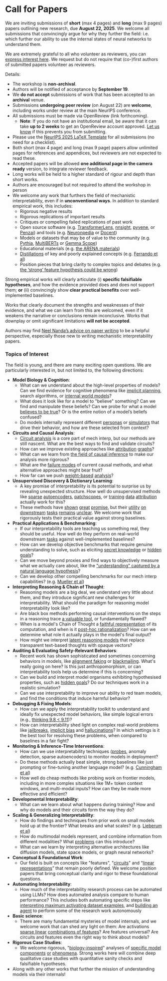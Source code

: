 # Call for Papers
We are inviting submissions of **short** (max 4 pages) and **long** (max 9 pages) papers outlining new research, due **August 22, 2025**. We welcome all submissions that convincingly argue for why they further the field: i.e. which further our ability to use the internal states of neural networks to understand them. 

We are extremely grateful to all who volunteer as reviewers, you can [express interest here](https://www.google.com/url?q=https://docs.google.com/forms/d/e/1FAIpQLSdiw1SJllzoTz_nqzDTzTOGb9DV3W_truQyh-WvYj_QGIi7Mg/viewform?usp%3Ddialog&sa=D&source=editors&ust=1752678443900076&usg=AOvVaw0-X3H0a9JiZP5LTwYwOvsr). We request but do not require that (co-)first authors of submitted papers volunteer as reviewers. 

Details: 
* The workshop is **non-archival**.
* Authors will be notified of acceptance by **September 19**.
* We **do not accept** submissions of work that has been accepted to an **archival** venue.
* Submissions **undergoing peer review** (on August 22) are **welcome**, including works under review at the main NeurIPS conference.
* All submissions must be made via OpenReview (link forthcoming).
  * **Note**: If you do not have an institutional email, be aware that it can take **up to 2 weeks** to get an OpenReview account approved. [Let us know](mailto:neurips2025@mechinterpworkshop.com) if this prevents you from submitting.
* Please use the [NeurIPS 2025 LaTeX Template](https://www.google.com/url?q=https://media.neurips.cc/Conferences/NeurIPS2025/Styles.zip&sa=D&source=editors&ust=1752678443901793&usg=AOvVaw3DLXjzJRuXGtMT3wPoRQIM) for all submissions (no need for a checklist).
* Both short (max 4 page) and long (max 9 page) papers allow unlimited pages for references and appendices, but reviewers are not expected to read these.
* Accepted papers will be allowed **one additional page in the camera ready** version, to integrate reviewer feedback.
* Long works will be held to a higher standard of rigour and depth than short works.
* Authors are encouraged but not required to attend the workshop in person
* We welcome any work that furthers the field of mechanistic interpretability, even if in **unconventional ways**. In addition to standard empirical work, this includes:
  * Rigorous negative results
  * Rigorous replications of important results
  * Critiques or compelling failed replications of past work
  * Open source software (e.g. [TransformerLens](https://www.google.com/url?q=https://github.com/neelnanda-io/TransformerLens&sa=D&source=editors&ust=1752678443903610&usg=AOvVaw1DBlhwXL5At7YFakpNaNOw), [nnsight](https://www.google.com/url?q=https://github.com/ndif-team/nnsight&sa=D&source=editors&ust=1752678443903708&usg=AOvVaw2K7HoFw9REAJDqIpzgQ8ci), [pyvene](https://www.google.com/url?q=https://github.com/stanfordnlp/pyvene/tree/main/pyvene/models/mlp&sa=D&source=editors&ust=1752678443903820&usg=AOvVaw3FrMn4RmAT3PiuttggCWrl), or [Penzai](https://www.google.com/url?q=https://github.com/google-deepmind/penzai&sa=D&source=editors&ust=1752678443903924&usg=AOvVaw0cYhqiJb0BpA3e_KFWSm44)) and tools (e.g. [Neuronpedia](https://www.google.com/url?q=http://neuronpedia.org&sa=D&source=editors&ust=1752678443904024&usg=AOvVaw1hmo5bHwyFzMtjnRfZsakL) or [Docent](https://www.google.com/url?q=https://transluce.org/introducing-docent&sa=D&source=editors&ust=1752678443904120&usg=AOvVaw3GdGpzbRLPBkAWkjkRoNha))
  * Models or datasets that may be of value to the community (e.g. [Pythia](https://www.google.com/url?q=https://arxiv.org/abs/2304.01373&sa=D&source=editors&ust=1752678443904346&usg=AOvVaw2i921pySGCB2k-2lX5rXer), [MultiBERTs](https://www.google.com/url?q=https://arxiv.org/abs/2106.16163&sa=D&source=editors&ust=1752678443904493&usg=AOvVaw1f9AvnHFP3GDobmTXp7Ieo) or [Gemma Scope](https://www.google.com/url?q=https://arxiv.org/abs/2408.05147&sa=D&source=editors&ust=1752678443904659&usg=AOvVaw080qAT7hLNGxNqWz7RvYc-))
  * Educational materials (e.g. [the ARENA materials](https://www.google.com/url?q=https://arena3-chapter1-transformer-interp.streamlit.app/&sa=D&source=editors&ust=1752678443905026&usg=AOvVaw0SABfWMTwC71HpmRyAEjMP))
  * [Distillations](https://www.google.com/url?q=https://distill.pub/2017/research-debt/&sa=D&source=editors&ust=1752678443905294&usg=AOvVaw1fEgiQqDKNDeuB8jhnRbNS) of key and poorly explained concepts (e.g. [Ferrando et al](https://www.google.com/url?q=https://arxiv.org/abs/2405.00208&sa=D&source=editors&ust=1752678443905481&usg=AOvVaw0z6glcxQwN9ZJUnGv1yLAG))
  * Position pieces that bring clarity to complex topics and debates (e.g. [the ‘strong’ feature hypothesis could be wrong](https://www.google.com/url?q=https://www.alignmentforum.org/posts/tojtPCCRpKLSHBdpn/the-strong-feature-hypothesis-could-be-wrong&sa=D&source=editors&ust=1752678443905803&usg=AOvVaw2FdAmMnco1oGjl8chR6RWF))

Strong empirical works will clearly articulate (i) **specific falsifiable hypotheses**, and how the evidence provided does and does not support them; **or** (ii) convincingly show **clear practical benefits** over well-implemented baselines. 

Works that clearly document the strengths and weaknesses of their evidence, and what we can learn from this are welcomed, even if it weakens the narrative or conclusions remain inconclusive. Works that downplay or omit significant limitations **will not be accepted**. 

Authors may find [Neel Nanda’s advice on paper writing](https://www.google.com/url?q=https://www.alignmentforum.org/posts/eJGptPbbFPZGLpjsp/highly-opinionated-advice-on-how-to-write-ml-papers&sa=D&source=editors&ust=1752678443907143&usg=AOvVaw1gwKSlrPlGrXAHrjRv6MiO) to be a helpful perspective, especially those new to writing mechanistic interpretability papers. 
### Topics of Interest
The field is young, and there are many exciting open questions. We are particularly interested in, but not limited to, the following directions: 
* **Model Biology & Cognition**:
  * What can we understand about the high-level properties of models? Can we find evidence for cognitive phenomena like [implicit planning](https://www.google.com/url?q=https://transformer-circuits.pub/2025/attribution-graphs/biology.html%23dives-poems&sa=D&source=editors&ust=1752678443908322&usg=AOvVaw298jLra81o8gDjE8D4LVBn), search algorithms, or [internal world models](https://www.google.com/url?q=https://arxiv.org/abs/2210.13382&sa=D&source=editors&ust=1752678443908731&usg=AOvVaw1JSkQ6Loe2bIOYWnDkk9mk)?
  * What does it look like for a model to "believe" something? Can we find and manipulate these beliefs? Can we probe for what a model [believes to be true](https://www.google.com/url?q=https://arxiv.org/abs/2310.06824&sa=D&source=editors&ust=1752678443909383&usg=AOvVaw080vhynRM3bgvNZm7aHWtz)? Or is the entire notion of a model’s beliefs confused?
  * Do models internally represent different [personas](https://www.google.com/url?q=https://arxiv.org/abs/2406.12094&sa=D&source=editors&ust=1752678443909770&usg=AOvVaw1ppMzTjgSBd8aHXax24uHK) or [simulators](https://www.google.com/url?q=https://www.nature.com/articles/s41586-023-06647-8&sa=D&source=editors&ust=1752678443910009&usg=AOvVaw0quTVZ2pkcbIrYj9xRu14T) that drive their behavior, and how are these selected from context?
* **Circuits and Causal Analysis**:
  * [Circuit analysis](https://www.google.com/url?q=https://distill.pub/2020/circuits/zoom-in/&sa=D&source=editors&ust=1752678443910399&usg=AOvVaw1W58h_rNKbO4eFhIhDTW1L) is a core part of mech interp, but our methods are still nascent. What are the best ways to find and validate circuits?
  * How can we improve existing approaches like [attribution](https://www.google.com/url?q=https://arxiv.org/abs/2406.11944&sa=D&source=editors&ust=1752678443911011&usg=AOvVaw2GJXs1E823eRefdJHmFNAs) [graphs](https://www.google.com/url?q=https://transformer-circuits.pub/2025/attribution-graphs/methods.html&sa=D&source=editors&ust=1752678443911149&usg=AOvVaw1X3ZlMtCeXQNEocCLO4GhA)?
  * What can we learn from [the field of causal inference](https://www.google.com/url?q=https://arxiv.org/abs/2407.04690&sa=D&source=editors&ust=1752678443911612&usg=AOvVaw0GDoYoSf772YfibbZLbX7W) to make our analysis more rigorous?
  * What are the [failure modes](https://www.google.com/url?q=https://arxiv.org/abs/2307.15771&sa=D&source=editors&ust=1752678443912099&usg=AOvVaw1dAFYBvU7USbTd_lZkEtdt) of current causal methods, and what alternative approaches might bear fruit?
  * How far can we push [weight-based](https://www.google.com/url?q=https://arxiv.org/abs/2301.05217&sa=D&source=editors&ust=1752678443912350&usg=AOvVaw3_QYlXsbhDnJMZ5F8k0i-5) [analysis](https://www.google.com/url?q=https://arxiv.org/abs/2410.08417&sa=D&source=editors&ust=1752678443912432&usg=AOvVaw3qyz-RbwBI6XJj_lj6XEgt)?
* **Unsupervised Discovery & Dictionary Learning**:
  * A key promise of interpretability is its potential to surprise us by revealing unexpected structure. How well do unsupervised methods like [sparse](https://www.google.com/url?q=https://arxiv.org/abs/2103.15949&sa=D&source=editors&ust=1752678443912892&usg=AOvVaw0Vv8a9FIuVdNCBwD4WBMDR) [autoencoders](https://www.google.com/url?q=https://transformer-circuits.pub/2023/monosemantic-features&sa=D&source=editors&ust=1752678443913020&usg=AOvVaw0Rvl9Es9Ss6cYzyJ9JZLx7), [patch](https://www.google.com/url?q=https://arxiv.org/abs/2401.06102&sa=D&source=editors&ust=1752678443913109&usg=AOvVaw2QG_dSildKYMsMi151rp5n)[scopes](https://www.google.com/url?q=https://arxiv.org/abs/2403.10949v2&sa=D&source=editors&ust=1752678443913171&usg=AOvVaw2cszyvCkFmOIAoVriOWQx9), or [training](https://www.google.com/url?q=https://proceedings.mlr.press/v70/koh17a?ref%3Dhttps://githubhelp.com&sa=D&source=editors&ust=1752678443913272&usg=AOvVaw3cwFL5Mdkf4tEpn2RKWcvz) [data](https://www.google.com/url?q=https://arxiv.org/abs/2308.03296&sa=D&source=editors&ust=1752678443913369&usg=AOvVaw09OWgXFFbtpudIR4IyNfND) [attribution](https://www.google.com/url?q=https://arxiv.org/abs/2205.11482&sa=D&source=editors&ust=1752678443913453&usg=AOvVaw3iOhcwTEwdrN4zH8g1iL7j) actually work for this?
  * These methods have [shown](https://www.google.com/url?q=https://transformer-circuits.pub/2024/scaling-monosemanticity/index.html&sa=D&source=editors&ust=1752678443913656&usg=AOvVaw3bdED9varxj5iFp63-gJNv) [great](https://www.google.com/url?q=https://transformer-circuits.pub/2025/attribution-graphs/biology.html&sa=D&source=editors&ust=1752678443913768&usg=AOvVaw25WwEjRs2csaC54--J5fHT) [promise](https://www.google.com/url?q=https://arxiv.org/abs/2503.10965&sa=D&source=editors&ust=1752678443913854&usg=AOvVaw03vPgZcCQSklANedP5QmUX), but their [utility](https://www.google.com/url?q=https://arxiv.org/abs/2502.16681&sa=D&source=editors&ust=1752678443914161&usg=AOvVaw3eQmEvlNbMkTt0zA7fuAbH) [on](https://www.google.com/url?q=https://www.tilderesearch.com/blog/sieve&sa=D&source=editors&ust=1752678443914294&usg=AOvVaw2fVLmtncO8g9ZG8LxfrsDF) [downstream](https://www.google.com/url?q=https://arxiv.org/abs/2501.17148&sa=D&source=editors&ust=1752678443914399&usg=AOvVaw1G8H88IuQzMakQjluCTxDv) [tasks](https://www.google.com/url?q=https://transformer-circuits.pub/2024/features-as-classifiers/index.html&sa=D&source=editors&ust=1752678443914525&usg=AOvVaw1I7xCT6xbZshIeTiMyrQK7) [remains](https://www.google.com/url?q=https://arxiv.org/abs/2502.04382&sa=D&source=editors&ust=1752678443914617&usg=AOvVaw3TyE34wnytfyqt2dRyxuGb) [unclear](https://www.google.com/url?q=https://www.alignmentforum.org/posts/4uXCAJNuPKtKBsi28/negative-results-for-saes-on-downstream-tasks&sa=D&source=editors&ust=1752678443914749&usg=AOvVaw2j5U5eHtkcAH6UsOI1wjFu). We welcome work that rigorously tests their practical value against strong baselines.
* **Practical Applications & Benchmarking**:
  * If our interpretability tools are teaching us something real, they should be useful. How well do they perform on real-world downstream [tasks](https://www.google.com/url?q=https://www.lesswrong.com/posts/wGRnzCFcowRCrpX4Y/downstream-applications-as-validation-of-interpretability&sa=D&source=editors&ust=1752678443915600&usg=AOvVaw1GBA3aAixQaVIknFCy-nfR) against well-implemented baselines?
  * How can we develop objective benchmarks that require genuine understanding to solve, such as eliciting [secret knowledge](https://www.google.com/url?q=https://arxiv.org/abs/2505.14352&sa=D&source=editors&ust=1752678443916020&usg=AOvVaw3AsjiXdx2jkeH5WL3F_ZeZ) or [hidden goals](https://www.google.com/url?q=https://arxiv.org/abs/2503.10965&sa=D&source=editors&ust=1752678443916158&usg=AOvVaw33PnXbroq5fz7bd5NYzNfd)?
  * Can we move beyond proxies and find ways to objectively measure what we actually care about, like the ["understanding" captured by a natural language hypothesis](https://www.google.com/url?q=https://arxiv.org/abs/2502.04382&sa=D&source=editors&ust=1752678443916574&usg=AOvVaw1FkVs4kgaH7EWU95eL2hfJ)?
  * Can we develop other compelling benchmarks for our mech interp capabilities? (e.g. [Mueller et al](https://www.google.com/url?q=https://arxiv.org/abs/2504.13151&sa=D&source=editors&ust=1752678443916946&usg=AOvVaw0LMMmwTlf1UiZAb0HJi4Ym))
* **Interpreting Reasoning & Chain of Thought**:
  * Reasoning models are a big deal, we understand very little about them, and they introduce significant new challenges for interpretability. What should the paradigm for reasoning model interpretability look like?
  * Are black box methods performing causal interventions on the steps in a reasoning trace [a valuable tool](https://www.google.com/url?q=https://arxiv.org/abs/2506.19143&sa=D&source=editors&ust=1752678443917922&usg=AOvVaw3bCrebFJ3s3zJPQUJNXYZs), or fundamentally flawed?
  * When is a model's Chain of Thought a [faithful representation](https://www.google.com/url?q=https://arxiv.org/abs/2305.04388&sa=D&source=editors&ust=1752678443918232&usg=AOvVaw2RDbtQz5mKUmocMN6AIptN) of its computation, and when is it [post-hoc rationalization](https://www.google.com/url?q=https://arxiv.org/abs/2503.08679&sa=D&source=editors&ust=1752678443918420&usg=AOvVaw212MvVBke8kDLtcMzYVwdO)? How can we determine what role it actually plays in the model's final output?
  * How might we interpret [latent reasoning models](https://www.google.com/url?q=https://arxiv.org/abs/2412.06769&sa=D&source=editors&ust=1752678443918682&usg=AOvVaw0-WAAzyhk9R74WQlalRsWR) that replace transparent text-based thoughts with opaque vectors?
* **Auditing & Evaluating Safety-Relevant Behaviors**:
  * Recent work has shown sophisticated and sometimes concerning behaviors in models, like [alignment faking](https://www.google.com/url?q=https://arxiv.org/abs/2412.14093&sa=D&source=editors&ust=1752678443919138&usg=AOvVaw1pzNlyRl8s7UNsCtyVE-aN) or [blackmailing](https://www.google.com/url?q=https://www.anthropic.com/research/agentic-misalignment&sa=D&source=editors&ust=1752678443919246&usg=AOvVaw3K5cGhJh-3Sj6ViFjx69ei). What's really going on here? Is this just anthropomorphism, or can interpretability tools help us determine if this is concerning?
  * Can we build and interpret model organisms exhibiting hypothesised properties, such as [hidden goals](https://www.google.com/url?q=https://arxiv.org/abs/2503.10965&sa=D&source=editors&ust=1752678443919694&usg=AOvVaw1TTW12xiPS2PSPY1ACM43k)? Do our techniques work in a realistic simulation?
  * Can we use interpretability to improve our ability to red team models, and find the conditions that induce harmful behavior?
* **Debugging & Fixing Models**:
  * How can we apply the interpretability toolkit to understand and ideally fix unexpected model behaviors, like simple logical errors (e.g., [thinking 9.8 < 9.11](https://www.google.com/url?q=https://transluce.org/observability-interface&sa=D&source=editors&ust=1752678443920309&usg=AOvVaw26jIMXU6uYLapnL3TOZDUy))?
  * How can interpretability shed light on complex real-world problems like [jailbreaks](https://www.google.com/url?q=https://transformer-circuits.pub/2025/attribution-graphs/biology.html%23dives-jailbreak&sa=D&source=editors&ust=1752678443920545&usg=AOvVaw0XW8QOaFtMGjWhhAwaXrkG), [implicit bias](https://www.google.com/url?q=https://arxiv.org/abs/2506.10922&sa=D&source=editors&ust=1752678443920632&usg=AOvVaw0RYQOT8s-NHvp7XaasAbeH) and [hallucinations](https://www.google.com/url?q=https://arxiv.org/abs/2411.14257&sa=D&source=editors&ust=1752678443920726&usg=AOvVaw3gmVz7aWdjB0OrjQJ74GFf)? In which settings is it the best tool for resolving these problems, when compared to baselines in a fair fight?
* **Monitoring & Inference-Time Interventions**:
  * How can we use interpretability techniques ([probes](https://www.google.com/url?q=https://arxiv.org/abs/2102.12452&sa=D&source=editors&ust=1752678443921147&usg=AOvVaw3xI-kz_HhKPiSw2tk3EBVu), anomaly detection, sparse autoencoders) to monitor models in deployment?
  * Do these methods actually beat simple, strong baselines like just prompting or fine-tuning another language model? (e.g. [Cunningham et al](https://www.google.com/url?q=https://alignment.anthropic.com/2025/cheap-monitors/&sa=D&source=editors&ust=1752678443921495&usg=AOvVaw3-7SAmyqF-CT7pLwruaZR1))
  * How well do cheap methods like probing work on frontier models, including in more complex situations like 1M+ token context windows, and multi-modal inputs? How can they be made more effective and efficient?
* **Developmental Interpretability**:
  * What can we learn about what happens during training? How and why do models and their circuits form the way they do?
* **Scaling & Generalizing Interpretability**:
  * How do findings and techniques from prior work on small models hold up at the frontier? What breaks and what scales? (e.g. [Lieberum et al](https://www.google.com/url?q=https://arxiv.org/abs/2307.09458&sa=D&source=editors&ust=1752678443922482&usg=AOvVaw1DPaTajufyDoRdfcyp_7km))
  * How do multimodal models represent, and combine information from different modalities? What [problems](https://www.google.com/url?q=https://openreview.net/pdf?id%3DVUhRdZp8ke&sa=D&source=editors&ust=1752678443922715&usg=AOvVaw3dQsz6SIUquQoJsLOJzUiK) can this introduce?
  * What can we learn by interpreting alternative architectures like diffusion models, state space models, or graph neural networks?
* **Conceptual & Foundational Work**:
  * Our field is built on concepts like "features", "[circuits](https://www.google.com/url?q=https://distill.pub/2020/circuits/zoom-in/&sa=D&source=editors&ust=1752678443923168&usg=AOvVaw2nz4gmeTFYR_28m8e6Ojl1)" and “[linear representations](https://www.google.com/url?q=https://transformer-circuits.pub/2024/july-update/index.html%23linear-representations&sa=D&source=editors&ust=1752678443923378&usg=AOvVaw1kJCZZFv2hZUcgp-j2qXew)” that remain poorly defined. We welcome position papers that bring conceptual clarity and rigor to these foundational questions.
* **Automating Interpretability**:
  * How much of the interpretability research process can be automated using LLMs? How does automated analysis compare to human performance? This includes both automating specific steps like [interpreting maximum activating dataset examples](https://www.google.com/url?q=https://openaipublic.blob.core.windows.net/neuron-explainer/paper/index.html&sa=D&source=editors&ust=1752678443924194&usg=AOvVaw1ZrQ3zBQbWiQytLb5vYn-J), and [building an agent](https://www.google.com/url?q=https://arxiv.org/abs/2404.14394&sa=D&source=editors&ust=1752678443924318&usg=AOvVaw0XNou2zpA-2iDBzthW0DwR) to perform some of the research work autonomously
* **Basic science**:
  * There are many fundamental mysteries of model internals, and we welcome work that can shed any light on them: Are activations [sparse linear](https://www.google.com/url?q=https://arxiv.org/abs/1601.03764&sa=D&source=editors&ust=1752678443924795&usg=AOvVaw12AGTNWiXSrBx1qKEOnfvY) [combinations of features](https://www.google.com/url?q=https://transformer-circuits.pub/2022/toy_model/index.html&sa=D&source=editors&ust=1752678443924928&usg=AOvVaw2of0DVQ4sMoBHJ22WR0vPW)? Are features universal? Are circuits and features even the right way to think about models?
* **Rigorous Case Studies**:
  * We welcome rigorous, "[biology-inspired](https://www.google.com/url?q=https://distill.pub/2020/circuits/curve-circuits/&sa=D&source=editors&ust=1752678443925703&usg=AOvVaw36ybGzT2jgExTkUblxbVmc)" analyses of [specific model](https://www.google.com/url?q=https://arxiv.org/abs/2310.04625&sa=D&source=editors&ust=1752678443925895&usg=AOvVaw1lmsjxeagR6dng--q3_upw) [components](https://www.google.com/url?q=https://transformer-circuits.pub/2024/scaling-monosemanticity/index.html&sa=D&source=editors&ust=1752678443926071&usg=AOvVaw1ypYjVqMzzXg0u4xZ9GbOy) [or](https://www.google.com/url?q=https://arxiv.org/abs/2305.01610&sa=D&source=editors&ust=1752678443926193&usg=AOvVaw07HMl-X4_7EjS3KKy3eUw0) [phenomena](https://www.google.com/url?q=https://arxiv.org/abs/2306.09346&sa=D&source=editors&ust=1752678443926278&usg=AOvVaw0lBy_MgOi6iRTGsVSCaXys). Strong works here will combine deep qualitative case studies with quantitative sanity checks and falsifiable hypotheses.
* Along with any other works that further the mission of understanding models via their internals!